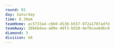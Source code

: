 ```yaml
---
round: 01
day: Saturday
time: 8.30am
teamHome: ac5733a4-c60d-4538-b557-072a1787adfd
teamAway: 38b6b8aa-a09e-40f3-b920-8ef6cea0d6c0
diamond: 3
division: U8
---
```

